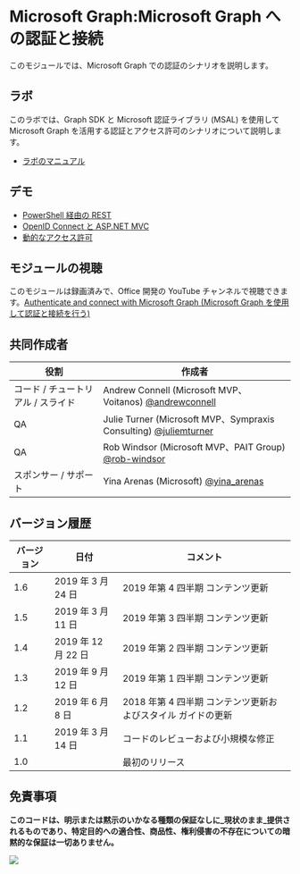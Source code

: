 # Microsoft Graph:Microsoft Graph への認証と接続

このモジュールでは、Microsoft Graph での認証のシナリオを説明します。

## ラボ

このラボでは、Graph SDK と Microsoft 認証ライブラリ (MSAL) を使用して Microsoft Graph を活用する認証とアクセス許可のシナリオについて説明します。

- [ラボのマニュアル](./lab.md)

## デモ

- [PowerShell 経由の REST](./Demos/01-rest-via-powershell)
- [OpenID Connect と ASP.NET MVC](./Demos/02-openid-connect)
- [動的なアクセス許可](./Demos/03-dynamic-permissions)

## モジュールの視聴

このモジュールは録画済みで、Office 開発の YouTube チャンネルで視聴できます。[Authenticate and connect with Microsoft Graph (Microsoft Graph を使用して認証と接続を行う)](https://www.youtube.com/watch?v=QZHNPr7TRPU)

## 共同作成者

| 役割 | 作成者 |
| ------------------------ | --------------------------------------------------------------------------------------------- |
| コード / チュートリアル / スライド | Andrew Connell (Microsoft MVP、 Voitanos) [@andrewconnell](//github.com/andrewconnell) |
| QA | Julie Turner (Microsoft MVP、Sympraxis Consulting) [@juliemturner](//github.com/juliemturner) |
| QA | Rob Windsor (Microsoft MVP、PAIT Group) [@rob-windsor](//github.com/rob-windsor) |
| スポンサー / サポート | Yina Arenas (Microsoft) [@yina\_arenas](//github.com/yina_arenas) |

## バージョン履歴

| バージョン | 日付 | コメント |
| ------- | ------------------ | -------------------------------------------- |
| 1.6 | 2019 年 3 月 24 日 | 2019 年第 4 四半期 コンテンツ更新 |
| 1.5 | 2019 年 3 月 11 日 | 2019 年第 3 四半期 コンテンツ更新 |
| 1.4 | 2019 年 12 月 22 日 | 2019 年第 2 四半期 コンテンツ更新 |
| 1.3 |  2019 年 9 月 12 日 | 2019 年第 1 四半期 コンテンツ更新 |
| 1.2 |  2019 年 6 月 8 日 | 2018 年第 4 四半期 コンテンツ更新およびスタイル ガイドの更新 |
| 1.1 |  2019 年 3 月 14 日 | コードのレビューおよび小規模な修正 |
| 1.0 | | 最初のリリース |

## 免責事項

**このコードは、明示または黙示のいかなる種類の保証なしに_現状のまま_提供されるものであり、特定目的への適合性、商品性、権利侵害の不存在についての暗黙的な保証は一切ありません。**

<img src="https://telemetry.sharepointpnp.com/msgraph-training-authentication" />
